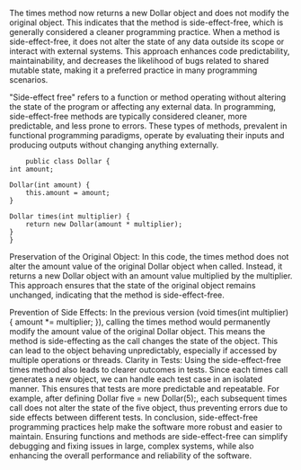 The times method now returns a new Dollar object and does not modify the original object. 
This indicates that the method is side-effect-free, 
which is generally considered a cleaner programming practice. 
When a method is side-effect-free, it does not alter the state of any data outside its scope 
or interact with external systems. This approach enhances code predictability, maintainability, 
and decreases the likelihood of bugs related to shared mutable state, 
making it a preferred practice in many programming scenarios.

"Side-effect free" refers to a function or method operating 
without altering the state of the program or affecting any external data. 
In programming, side-effect-free methods are typically considered cleaner, more predictable, 
and less prone to errors. These types of methods, prevalent in functional programming paradigms, 
operate by evaluating their inputs and producing outputs without changing anything externally.

        public class Dollar {
    int amount;

    Dollar(int amount) {
        this.amount = amount;
    }

    Dollar times(int multiplier) {
        return new Dollar(amount * multiplier);
    }
    }

Preservation of the Original Object: 
In this code, the times method does not alter the amount value of the original Dollar object when called. 
Instead, it returns a new Dollar object with an amount value multiplied by the multiplier. 
This approach ensures that the state of the original object remains unchanged, 
indicating that the method is side-effect-free.

Prevention of Side Effects: 
In the previous version (void times(int multiplier) { amount *= multiplier; }), 
calling the times method would permanently modify the amount value of the original Dollar object. 
This means the method is side-effecting as the call changes the state of the object. 
This can lead to the object behaving unpredictably, 
especially if accessed by multiple operations or threads.
Clarity in Tests: Using the side-effect-free times method also leads to clearer outcomes in tests. 
Since each times call generates a new object, we can handle each test case in an isolated manner. 
This ensures that tests are more predictable and repeatable. 
For example, after defining Dollar five = new Dollar(5);, each subsequent times call 
does not alter the state of the five object, 
thus preventing errors due to side effects between different tests.
In conclusion, side-effect-free programming practices help make the software more robust and easier 
to maintain. 
Ensuring functions and methods are side-effect-free can simplify debugging and fixing issues 
in large, complex systems, while also enhancing the overall performance and reliability of the software.
